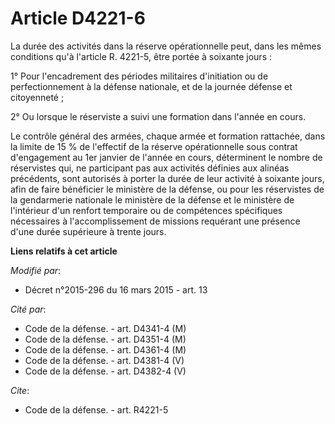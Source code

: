 # Article D4221-6

La durée des activités dans la réserve opérationnelle peut, dans les mêmes conditions qu'à l'article R. 4221-5, être portée à
soixante jours : 

1° Pour l'encadrement des périodes militaires d'initiation ou de perfectionnement à la défense nationale, et de la journée
défense et citoyenneté ; 

2° Ou lorsque le réserviste a suivi une formation dans l'année en cours. 

Le contrôle général des armées, chaque armée et formation rattachée, dans la limite de 15 % de l'effectif de la réserve
opérationnelle sous contrat d'engagement au 1er janvier de l'année en cours, déterminent le nombre de réservistes qui, ne
participant pas aux activités définies aux alinéas précédents, sont autorisés à porter la durée de leur activité à soixante
jours, afin de faire bénéficier le ministère de la défense, ou pour les réservistes de la gendarmerie nationale le ministère
de la défense et le ministère de l'intérieur d'un renfort temporaire ou de compétences spécifiques nécessaires à
l'accomplissement de missions requérant une présence d'une durée supérieure à trente jours.

**Liens relatifs à cet article**

_Modifié par_:

  - Décret n°2015-296 du 16 mars 2015 - art. 13

_Cité par_:

  - Code de la défense. - art. D4341-4 (M)
  - Code de la défense. - art. D4351-4 (M)
  - Code de la défense. - art. D4361-4 (M)
  - Code de la défense. - art. D4381-4 (V)
  - Code de la défense. - art. D4382-4 (V)

_Cite_:

  - Code de la défense. - art. R4221-5

